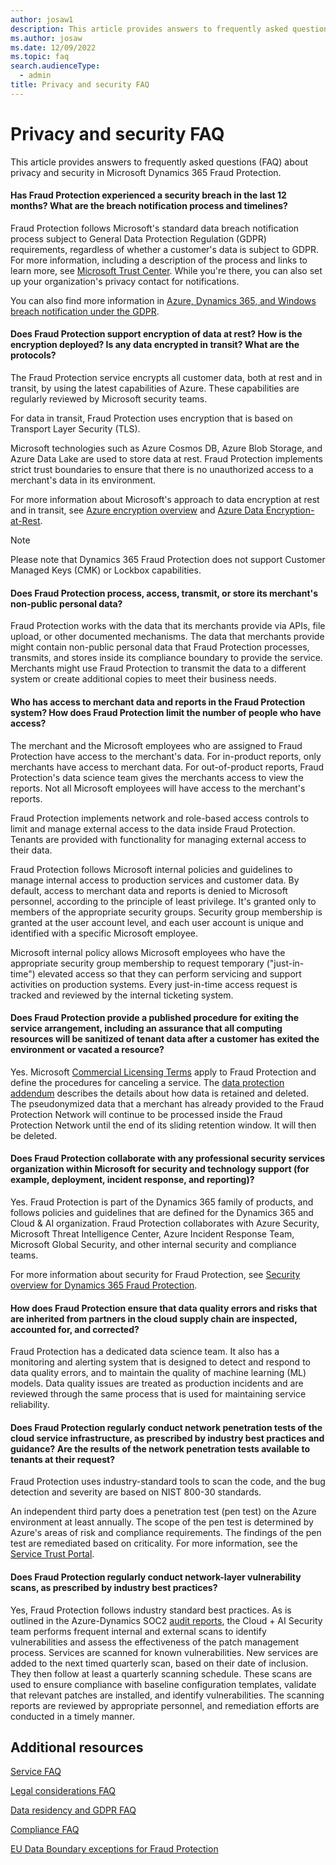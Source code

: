 ```yaml
---
author: josaw1
description: This article provides answers to frequently asked questions (FAQ) about privacy and security in Microsoft Dynamics 365 Fraud Protection.
ms.author: josaw
ms.date: 12/09/2022
ms.topic: faq
search.audienceType:
  - admin
title: Privacy and security FAQ
---
```


# Privacy and security FAQ

This article provides answers to frequently asked questions (FAQ) about privacy and security in Microsoft Dynamics 365 Fraud Protection.


#### Has Fraud Protection experienced a security breach in the last 12 months? What are the breach notification process and timelines? 

Fraud Protection follows Microsoft's standard data breach notification process subject to General Data Protection Regulation (GDPR) requirements, regardless of whether a customer's data is subject to GDPR. For more information, including a description of the process and links to learn more, see [Microsoft Trust Center](https://www.microsoft.com/trust-center/privacy/gdpr-data-breach). While you're there, you can also set up your organization's privacy contact for notifications.

You can also find more information in [Azure, Dynamics 365, and Windows breach notification under the GDPR](/compliance/regulatory/gdpr-breach-azure-dynamics-windows).

#### Does Fraud Protection support encryption of data at rest? How is the encryption deployed? Is any data encrypted in transit? What are the protocols? 

The Fraud Protection service encrypts all customer data, both at rest and in transit, by using the latest capabilities of Azure. These capabilities are regularly reviewed by Microsoft security teams.

For data in transit, Fraud Protection uses encryption that is based on Transport Layer Security (TLS).

Microsoft technologies such as Azure Cosmos DB, Azure Blob Storage, and Azure Data Lake are used to store data at rest. Fraud Protection implements strict trust boundaries to ensure that there is no unauthorized access to a merchant's data in its environment.

For more information about Microsoft's approach to data encryption at rest and in transit, see [Azure encryption overview](/azure/security/fundamentals/encryption-overview) and [Azure Data Encryption-at-Rest](/azure/security/fundamentals/encryption-atrest).

> [!NOTE]
> Please note that Dynamics 365 Fraud Protection does not support Customer Managed Keys (CMK) or Lockbox capabilities. 

#### Does Fraud Protection process, access, transmit, or store its merchant's non-public personal data?  

Fraud Protection works with the data that its merchants provide via APIs, file upload, or other documented mechanisms. The data that merchants provide might contain non-public personal data that Fraud Protection processes, transmits, and stores inside its compliance boundary to provide the service. Merchants might use Fraud Protection to transmit the data to a different system or create additional copies to meet their business needs.

#### Who has access to merchant data and reports in the Fraud Protection system? How does Fraud Protection limit the number of people who have access?

The merchant and the Microsoft employees who are assigned to Fraud Protection have access to the merchant's data. For in-product reports, only merchants have access to merchant data. For out-of-product reports, Fraud Protection's data science team gives the merchants access to view the reports. Not all Microsoft employees will have access to the merchant's reports.

Fraud Protection implements network and role-based access controls to limit and manage external access to the data inside Fraud Protection. Tenants are provided with functionality for managing external access to their data.

Fraud Protection follows Microsoft internal policies and guidelines to manage internal access to production services and customer data. By default, access to merchant data and reports is denied to Microsoft personnel, according to the principle of least privilege. It's granted only to members of the appropriate security groups. Security group membership is granted at the user account level, and each user account is unique and identified with a specific Microsoft employee.

Microsoft internal policy allows Microsoft employees who have the appropriate security group membership to request temporary ("just-in-time") elevated access so that they can perform servicing and support activities on production systems. Every just-in-time access request is tracked and reviewed by the internal ticketing system.

#### Does Fraud Protection provide a published procedure for exiting the service arrangement, including an assurance that all computing resources will be sanitized of tenant data after a customer has exited the environment or vacated a resource?   

Yes. Microsoft [Commercial Licensing Terms](https://www.microsoft.com/licensing/terms/welcome/welcomepage) apply to Fraud Protection and define the procedures for canceling a service. The [data protection addendum](https://www.microsoft.com/licensing/docs/view/Microsoft-Products-and-Services-Data-Protection-Addendum-DPA) describes the details about how data is retained and deleted. The pseudonymized data that a merchant has already provided to the Fraud Protection Network will continue to be processed inside the Fraud Protection Network until the end of its sliding retention window. It will then be deleted.

#### Does Fraud Protection collaborate with any professional security services organization within Microsoft for security and technology support (for example, deployment, incident response, and reporting)? 

Yes. Fraud Protection is part of the Dynamics 365 family of products, and follows policies and guidelines that are defined for the Dynamics 365 and Cloud & AI organization. Fraud Protection collaborates with Azure Security, Microsoft Threat Intelligence Center, Azure Incident Response Team, Microsoft Global Security, and other internal security and compliance teams.

For more information about security for Fraud Protection, see [Security overview for Dynamics 365 Fraud Protection](../security.md).

#### How does Fraud Protection ensure that data quality errors and risks that are inherited from partners in the cloud supply chain are inspected, accounted for, and corrected? 

Fraud Protection has a dedicated data science team. It also has a monitoring and alerting system that is designed to detect and respond to data quality errors, and to maintain the quality of machine learning (ML) models. Data quality issues are treated as production incidents and are reviewed through the same process that is used for maintaining service reliability.

#### Does Fraud Protection regularly conduct network penetration tests of the cloud service infrastructure, as prescribed by industry best practices and guidance? Are the results of the network penetration tests available to tenants at their request?  

Fraud Protection uses industry-standard tools to scan the code, and the bug detection and severity are based on NIST 800-30 standards.

An independent third party does a penetration test (pen test) on the Azure environment at least annually. The scope of the pen test is determined by Azure's areas of risk and compliance requirements. The findings of the pen test are remediated based on criticality. For more information, see the [Service Trust Portal](https://servicetrust.microsoft.com).

#### Does Fraud Protection regularly conduct network-layer vulnerability scans, as prescribed by industry best practices? 

Yes, Fraud Protection follows industry standard best practices. As is outlined in the Azure-Dynamics SOC2 [audit reports](https://servicetrust.microsoft.com/ViewPage/MSComplianceGuideV3?command=Download&downloadType=Document&downloadId=34772c1f-ea02-4ba6-b4a7-20aeb5241243&tab=7027ead0-3d6b-11e9-b9e1-290b1eb4cdeb&docTab=7027ead0-3d6b-11e9-b9e1-290b1eb4cdeb_SOC_%2F_SSAE_16_Reports), the Cloud + AI Security team performs frequent internal and external scans to identify vulnerabilities and assess the effectiveness of the patch management process. Services are scanned for known vulnerabilities. New services are added to the next timed quarterly scan, based on their date of inclusion. They then follow at least a quarterly scanning schedule. These scans are used to ensure compliance with baseline configuration templates, validate that relevant patches are installed, and identify vulnerabilities. The scanning reports are reviewed by appropriate personnel, and remediation efforts are conducted in a timely manner.

## Additional resources

[Service FAQ](service-faq.md)

[Legal considerations FAQ](legal-faq.md)

[Data residency and GDPR FAQ](data-residency-gdpr-faq.md)

[Compliance FAQ](compliance-faq.md)

[EU Data Boundary exceptions for Fraud Protection](../edbd.md)
